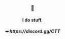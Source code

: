 <h3 align="center">🗿</h1>
<h4 align="center">I do stuff.</h4>    
<h5 align="center">➥ <b>https://discord.gg/CTT</b></h5> 
